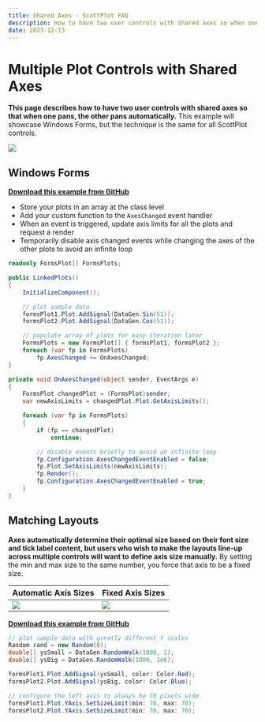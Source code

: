 ```yaml
---
title: Shared Axes - ScottPlot FAQ
description: How to have two user controls with shared axes so when one pans, the other pans automatically
date: 2023-12-13
---
```


# Multiple Plot Controls with Shared Axes

**This page describes how to have two user controls with shared axes so that when one pans, the other pans automatically.** This example will showcase Windows Forms, but the technique is the same for all ScottPlot controls.

<div class="text-center">

![](shared.gif)

</div>

## Windows Forms
[**Download this example from GitHub**](https://github.com/ScottPlot/Website/tree/main/src/faq/shared-axes/src/)

* Store your plots in an array at the class level
* Add your custom function to the `AxesChanged` event handler
* When an event is triggered, update axis limits for all the plots and request a render
* Temporarily disable axis changed events while changing the axes of the other plots to avoid an infinite loop

```cs
readonly FormsPlot[] FormsPlots;

public LinkedPlots()
{
    InitializeComponent();

    // plot sample data
    formsPlot1.Plot.AddSignal(DataGen.Sin(51));
    formsPlot2.Plot.AddSignal(DataGen.Cos(51));

    // populate array of plots for easy iteration later
    FormsPlots = new FormsPlot[] { formsPlot1, formsPlot2 };
    foreach (var fp in FormsPlots)
        fp.AxesChanged += OnAxesChanged;
}
```

```cs
private void OnAxesChanged(object sender, EventArgs e)
{
    FormsPlot changedPlot = (FormsPlot)sender;
    var newAxisLimits = changedPlot.Plot.GetAxisLimits();

    foreach (var fp in FormsPlots)
    {
        if (fp == changedPlot)
            continue;

        // disable events briefly to avoid an infinite loop
        fp.Configuration.AxesChangedEventEnabled = false;
        fp.Plot.SetAxisLimits(newAxisLimits);
        fp.Render();
        fp.Configuration.AxesChangedEventEnabled = true;
    }
}
```

## Matching Layouts

**Axes automatically determine their optimal size based on their font size and tick label content, but users who wish to make the layouts line-up across multiple controls will want to define axis size manually.** By setting the min and max size to the same number, you force that axis to be a fixed size.

Automatic Axis Sizes | Fixed Axis Sizes
---|---
<img src='screenshot-not-matched.png'> | <img src='screenshot-matched.png'>

[**Download this example from GitHub**](https://github.com/ScottPlot/Website/tree/main/src/faq/shared-axes/src/)

```cs
// plot sample data with greatly different Y scales
Random rand = new Random(0);
double[] ysSmall = DataGen.RandomWalk(1000, 1);
double[] ysBig = DataGen.RandomWalk(1000, 1e6);

formsPlot1.Plot.AddSignal(ysSmall, color: Color.Red);
formsPlot2.Plot.AddSignal(ysBig, color: Color.Blue);

// configure the left axis to always be 70 pixels wide
formsPlot1.Plot.YAxis.SetSizeLimit(min: 70, max: 70);
formsPlot2.Plot.YAxis.SetSizeLimit(min: 70, max: 70);
```